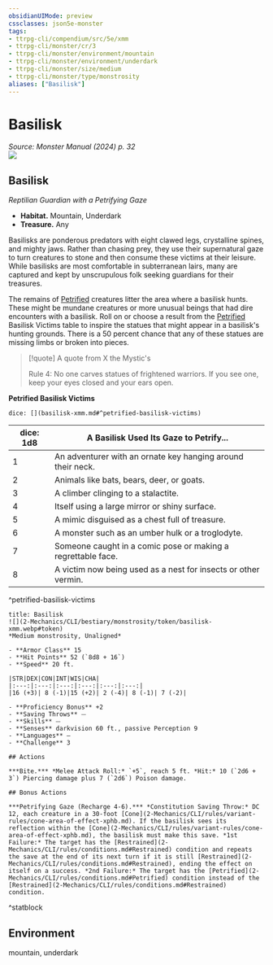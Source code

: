 ```yaml
---
obsidianUIMode: preview
cssclasses: json5e-monster
tags:
- ttrpg-cli/compendium/src/5e/xmm
- ttrpg-cli/monster/cr/3
- ttrpg-cli/monster/environment/mountain
- ttrpg-cli/monster/environment/underdark
- ttrpg-cli/monster/size/medium
- ttrpg-cli/monster/type/monstrosity
aliases: ["Basilisk"]
---
```

# Basilisk
*Source: Monster Manual (2024) p. 32*  
![](2-Mechanics/CLI/bestiary/monstrosity/img/basilisk.webp#right)

## Basilisk

*Reptilian Guardian with a Petrifying Gaze*

- **Habitat.** Mountain, Underdark  
- **Treasure.** Any  

Basilisks are ponderous predators with eight clawed legs, crystalline spines, and mighty jaws. Rather than chasing prey, they use their supernatural gaze to turn creatures to stone and then consume these victims at their leisure. While basilisks are most comfortable in subterranean lairs, many are captured and kept by unscrupulous folk seeking guardians for their treasures.

The remains of [Petrified](2-Mechanics/CLI/rules/conditions.md#Petrified) creatures litter the area where a basilisk hunts. These might be mundane creatures or more unusual beings that had dire encounters with a basilisk. Roll on or choose a result from the [Petrified](2-Mechanics/CLI/rules/conditions.md#Petrified) Basilisk Victims table to inspire the statues that might appear in a basilisk's hunting grounds. There is a 50 percent chance that any of these statues are missing limbs or broken into pieces.

> [!quote] A quote from X the Mystic's  
> 
> Rule 4: No one carves statues of frightened warriors. If you see one, keep your eyes closed and your ears open.

**Petrified Basilisk Victims**

`dice: [](basilisk-xmm.md#^petrified-basilisk-victims)`

| dice: 1d8 | A Basilisk Used Its Gaze to Petrify... |
|-----------|----------------------------------------|
| 1 | An adventurer with an ornate key hanging around their neck. |
| 2 | Animals like bats, bears, deer, or goats. |
| 3 | A climber clinging to a stalactite. |
| 4 | Itself using a large mirror or shiny surface. |
| 5 | A mimic disguised as a chest full of treasure. |
| 6 | A monster such as an umber hulk or a troglodyte. |
| 7 | Someone caught in a comic pose or making a regrettable face. |
| 8 | A victim now being used as a nest for insects or other vermin. |
^petrified-basilisk-victims

```ad-statblock
title: Basilisk
![](2-Mechanics/CLI/bestiary/monstrosity/token/basilisk-xmm.webp#token)
*Medium monstrosity, Unaligned*

- **Armor Class** 15 
- **Hit Points** 52 (`8d8 + 16`) 
- **Speed** 20 ft.

|STR|DEX|CON|INT|WIS|CHA|
|:---:|:---:|:---:|:---:|:---:|:---:|
|16 (+3)| 8 (-1)|15 (+2)| 2 (-4)| 8 (-1)| 7 (-2)|

- **Proficiency Bonus** +2
- **Saving Throws** ⏤
- **Skills** ⏤
- **Senses** darkvision 60 ft., passive Perception 9
- **Languages** —
- **Challenge** 3

## Actions

***Bite.*** *Melee Attack Roll:* `+5`, reach 5 ft. *Hit:* 10 (`2d6 + 3`) Piercing damage plus 7 (`2d6`) Poison damage.

## Bonus Actions

***Petrifying Gaze (Recharge 4-6).*** *Constitution Saving Throw:* DC 12, each creature in a 30-foot [Cone](2-Mechanics/CLI/rules/variant-rules/cone-area-of-effect-xphb.md). If the basilisk sees its reflection within the [Cone](2-Mechanics/CLI/rules/variant-rules/cone-area-of-effect-xphb.md), the basilisk must make this save. *1st Failure:* The target has the [Restrained](2-Mechanics/CLI/rules/conditions.md#Restrained) condition and repeats the save at the end of its next turn if it is still [Restrained](2-Mechanics/CLI/rules/conditions.md#Restrained), ending the effect on itself on a success. *2nd Failure:* The target has the [Petrified](2-Mechanics/CLI/rules/conditions.md#Petrified) condition instead of the [Restrained](2-Mechanics/CLI/rules/conditions.md#Restrained) condition.
```
^statblock

## Environment

mountain, underdark